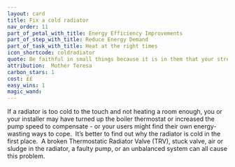 ```yaml
---
layout: card
title: Fix a cold radiator
nav_order: 11
part_of_petal_with_title: Energy Efficiency Improvements
part_of_step_with_title: Reduce Energy Demand
part_of_task_with_title: Heat at the right times
icon_shortcode: coldradiator
quote: Be faithful in small things because it is in them that your strength lies.
attribution:  Mother Teresa
carbon_stars: 1
cost: ££
easy_wins: 1
magic_wand: 
---
```


<p>If a radiator is too cold to the touch and not heating a room enough, you or your installer may have turned up the boiler thermostat or increased the pump speed to compensate - or your users might find their own energy-wasting ways to cope.  It’s better to find out why the radiator is cold in the first place.  A broken Thermostatic Radiator Valve (TRV), stuck valve, air or sludge in the radiator, a faulty pump, or an unbalanced system can all cause this problem.</p> 

